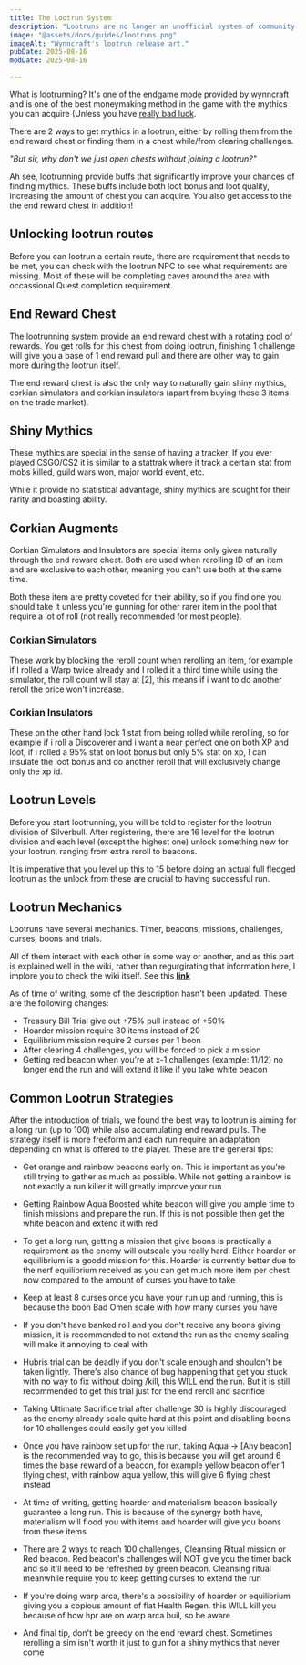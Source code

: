 ```yaml
---
title: The Lootrun System
description: "Lootruns are no longer an unofficial system of community-run chest routes and trackers! It is now a core gameplay mechanic."
image: "@assets/docs/guides/lootruns.png"
imageAlt: "Wynncraft's lootrun release art."
pubDate: 2025-08-16
modDate: 2025-08-16

---
```


What is lootrunning? It's one of the endgame mode provided by wynncraft and is one of the best moneymaking method in the game with the mythics you can acquire (Unless you have [really bad luck](https://wynnvets.org/wenluck).

There are 2 ways to get mythics in a lootrun, either by rolling them from the end reward chest or finding them in a chest while/from clearing challenges.

*"But sir, why don't we just open chests without joining a lootrun?"*

Ah see, lootrunning provide buffs that significantly improve your chances of finding mythics. These buffs include both loot bonus and loot quality, increasing the amount of chest you can acquire. You also get access to the the end reward chest in addition!

## Unlocking lootrun routes
Before you can lootrun a certain route, there are requirement that needs to be met, you can check with the lootrun NPC to see what requirements are missing. Most of these will be completing caves around the area with occassional Quest completion requirement.

## End Reward Chest

The lootrunning system provide an end reward chest with a rotating pool of rewards. You get rolls for this chest from doing lootrun, finishing 1 challenge will give you a base of 1 end reward pull and there are other way to gain more during the lootrun itself.

The end reward chest is also the only way to naturally gain shiny mythics, corkian simulators and corkian insulators (apart from buying these 3 items on the trade market).

## Shiny Mythics

These mythics are special in the sense of having a tracker. If you ever played CSGO/CS2 it is similar to a stattrak where it track a certain stat from mobs killed, guild wars won, major world event, etc.

While it provide no statistical advantage, shiny mythics are sought for their rarity and boasting ability.

## Corkian Augments

Corkian Simulators and Insulators are special items only given naturally through the end reward chest. Both are used when rerolling ID of an item and are exclusive to each other, meaning you can't use both at the same time.

Both these item are pretty coveted for their ability, so if you find one you should take it unless you're gunning for other rarer item in the pool that require a lot of roll (not really recommended for most people).

### Corkian Simulators
These work by blocking the reroll count when rerolling an item, for example if I rolled a Warp twice already and I rolled it a third time while using the simulator, the roll count will stay at [2], this means if i want to do another reroll the price won't increase.

### Corkian Insulators
These  on the other hand lock 1 stat from being rolled while rerolling, so for example if i roll a Discoverer and i want a near perfect one on both XP and loot, if i rolled a 95% stat on loot bonus but only 5% stat on xp, I can insulate the loot bonus and do another reroll that will exclusively change only the xp id.

## Lootrun Levels

Before you start lootrunning, you will be told to register for the lootrun division of Silverbull. After registering, there are 16 level for the lootrun division and each level (except the highest one) unlock something new for your lootrun, ranging from extra reroll to beacons. 

It is imperative that you level up this to 15 before doing an actual full fledged lootrun as the unlock from these are crucial to having successful run.

## Lootrun Mechanics

Lootruns have several mechanics. Timer, beacons, missions, challenges, curses, boons and trials.

All of them interact with each other in some way or another, and as this part is explained well in the wiki, rather than regurgirating that information here, I implore you to check the wiki itself. See this **[link](https://wynncraft.wiki.gg/wiki/Lootrunning#Lootrunning_Mechanics)**

As of time of writing, some of the description hasn't been updated. These are the following changes:
- Treasury Bill Trial give out +75% pull instead of +50%
- Hoarder mission require 30 items instead of 20
- Equilibrium mission require 2 curses per 1 boon
- After clearing 4 challenges, you will be forced to pick a mission
- Getting red beacon when you're at x-1 challenges (example: 11/12) no longer end the run and will extend it like if you take white beacon

## Common Lootrun Strategies

After the introduction of trials, we found the best way to lootrun is aiming for a long run (up to 100) while also accumulating end reward pulls. The strategy itself is more freeform and each run require an adaptation depending on what is offered to the player. These are the general tips:

- Get orange and rainbow beacons early on. This is important as you're still trying to gather as much as possible. While not getting a rainbow is not exactly a run killer it will greatly improve your run

- Getting Rainbow Aqua Boosted white beacon will give you ample time to finish missions and prepare the run. If this is not possible then get the white beacon and extend it with red

- To get a long run, getting a mission that give boons is practically a requirement as the enemy will outscale you really hard. Either hoarder or equilibrium is a goodd mission for this. Hoarder is currently better due to the nerf equilibrium received as you can get much more item per chest now compared to the amount of curses you have to take

- Keep at least 8 curses once you have your run up and running, this is because the boon Bad Omen scale with how many curses you have

- If you don't have banked roll and you don't receive any boons giving mission, it is recommended to not extend the run as the enemy scaling will make it annoying to deal with

- Hubris trial can be deadly if you don't scale enough and shouldn't be taken lightly. There's also chance of bug happening that get you stuck with no way to fix without doing /kill, this WILL end the run. But it is still recommended to get this trial just for the end reroll and sacrifice

- Taking Ultimate Sacrifice trial after challenge 30 is highly discouraged as the enemy already scale quite hard at this point and disabling boons for 10 challenges could easily get you killed

- Once you have rainbow set up for the run, taking Aqua -> [Any beacon] is the recommended way to go, this is because you will get around 6 times the base reward of a beacon, for example yellow beacon offer 1 flying chest, with rainbow aqua yellow, this will give 6 flying chest instead

- At time of writing, getting hoarder and materialism beacon basically guarantee a long run. This is because of the synergy both have, materialism will flood you with items and hoarder will give you boons from these items

- There are 2 ways to reach 100 challenges, Cleansing Ritual mission or Red beacon. Red beacon's challenges will NOT give you the timer back and so it'll need to be refreshed by green beacon. Cleansing ritual meanwhile require you to keep getting curses to extend the run

- If you're doing warp arca, there's a possibility of hoarder or equilibrium giving you a copious amount of flat Health Regen. this WILL kill you because of how hpr are on warp arca buil, so be aware

- And final tip, don't be greedy on the end reward chest. Sometimes rerolling a sim isn't worth it just to gun for a shiny mythics that never come